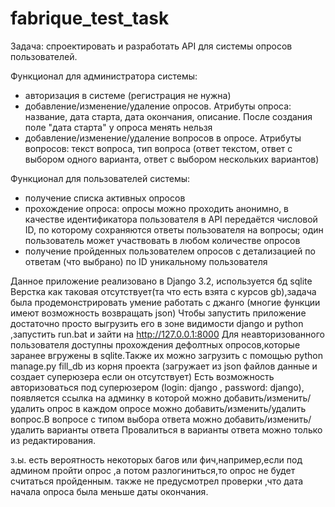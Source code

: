 # fabrique_test_task

Задача: спроектировать и разработать API для системы опросов пользователей.

Функционал для администратора системы:

- авторизация в системе (регистрация не нужна)
- добавление/изменение/удаление опросов. Атрибуты опроса: название, дата старта, дата окончания, описание. После создания поле "дата старта" у опроса менять нельзя
- добавление/изменение/удаление вопросов в опросе. Атрибуты вопросов: текст вопроса, тип вопроса (ответ текстом, ответ с выбором одного варианта, ответ с выбором нескольких вариантов)

Функционал для пользователей системы:

- получение списка активных опросов
- прохождение опроса: опросы можно проходить анонимно, в качестве идентификатора пользователя в API передаётся числовой ID, по которому сохраняются ответы пользователя на вопросы; один пользователь может участвовать в любом количестве опросов
- получение пройденных пользователем опросов с детализацией по ответам (что выбрано) по ID уникальному пользователя


Данное приложение реализовано в Django 3.2, используется бд sqlite
Верстка как таковая отсутствует(та что есть взята с курсов gb),задача была продемонстрировать умение работать с джанго (многие функции имеют возможность возвращать json)
Чтобы запустить приложение достаточно просто выгрузить его в зоне видимости django и python ,запустить run.bat и зайти на http://127.0.0.1:8000
Для неавторизованного пользователя доступны прохождения дефолтных опросов,которые заранее вгружены в sqlite.Также их можно загрузить с помощью 
python manage.py fill_db из корня проекта (загружает из json файлов данные и создает суперюзера если он отсутствует)
Есть возможность авторизоваться под суперюзером (login: django , password: django), 
появляется ссылка на админку в которой можно добавить/изменить/удалить опрос
в каждом опросе можно добавить/изменить/удалить вопрос.В вопросе с типом выбора ответа можно добавить/изменить/удалить варианты ответа
Провалиться в варианты ответа можно только из редактирования.

з.ы. есть вероятность некоторых багов или фич,например,если под админом пройти опрос ,а потом разлогиниться,то опрос не будет считаться пройденным.
также не предусмотрел проверки ,что дата начала опроса была меньше даты окончания.


